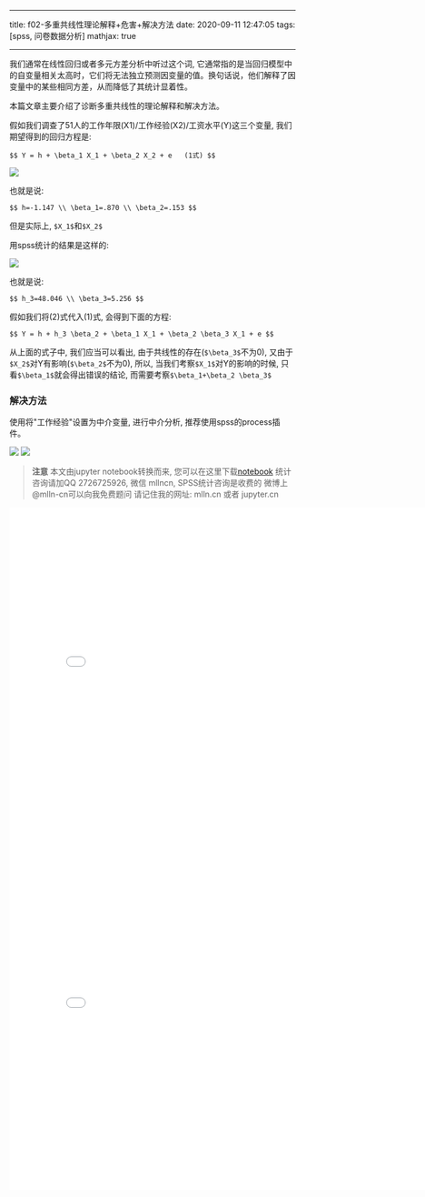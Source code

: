 
---

title: f02-多重共线性理论解释+危害+解决方法
date: 2020-09-11 12:47:05
tags: [spss, 问卷数据分析]
mathjax: true

---

我们通常在线性回归或者多元方差分析中听过这个词, 它通常指的是当回归模型中的自变量相关太高时，它们将无法独立预测因变量的值。换句话说，他们解释了因变量中的某些相同方差，从而降低了其统计显着性。

本篇文章主要介绍了诊断多重共线性的理论解释和解决方法。

<!--more-->
<!-- toc -->

假如我们调查了51人的工作年限(X1)/工作经验(X2)/工资水平(Y)这三个变量, 我们期望得到的回归方程是:
    
`$$
Y = h + \beta_1 X_1 + \beta_2 X_2 + e   (1式)
$$`

<img src="imgs/f02-01.png">

也就是说:

`$$
h=-1.147 \\
\beta_1=.870 \\
\beta_2=.153
$$`

但是实际上, `$X_1$`和`$X_2$`

用spss统计的结果是这样的:

<img src="imgs/f02-2.png">

也就是说:

`$$
h_3=48.046 \\
\beta_3=5.256
$$`

假如我们将(2)式代入(1)式, 会得到下面的方程:

`$$
Y = h + h_3 \beta_2 + \beta_1 X_1 + \beta_2 \beta_3 X_1 + e
$$`

从上面的式子中, 我们应当可以看出, 由于共线性的存在(`$\beta_3$`不为0), 又由于`$X_2$`对Y有影响(`$\beta_2$`不为0), 所以, 当我们考察`$X_1$`对Y的影响的时候, 只看`$\beta_1$`就会得出错误的结论, 而需要考察`$\beta_1+\beta_2 \beta_3$`

### 解决方法

使用将"工作经验"设置为中介变量, 进行中介分析, 推荐使用spss的process插件。

<img src="imgs/f02-4.png">

<img src="imgs/f02-3.png">


> **注意**
> 本文由jupyter notebook转换而来, 您可以在这里下载[notebook](f02-多重共线性理论解释+危害+解决方法.ipynb)
> 统计咨询请加QQ 2726725926, 微信 mllncn,  SPSS统计咨询是收费的
> 微博上@mlln-cn可以向我免费题问
> 请记住我的网址: mlln.cn 或者 jupyter.cn

<iframe src="//player.bilibili.com/player.html?bvid=BV1oa4y1L7Bk&page=1" scrolling="no" border="0" frameborder="no" framespacing="0" allowfullscreen="true" style="width:800px;height:600"> </iframe>

<iframe src="//player.bilibili.com/player.html?bvid=BV1hK411K7AX&page=1" scrolling="no" border="0" frameborder="no" framespacing="0" allowfullscreen="true" style="width:800px;height:600"> </iframe>